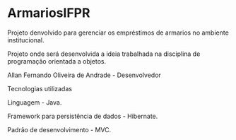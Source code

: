 # ArmariosIFPR
Projeto denvolvido para gerenciar os empréstimos de armarios no ambiente institucional.


Projeto onde será desenvolvida a ideia trabalhada na disciplina de programação orientada a objetos.

Allan Fernando Oliveira de Andrade - Desenvolvedor

Tecnologias utilizadas

Linguagem - Java.

Framework para persistência de dados - Hibernate.

Padrão de desenvolvimento - MVC.
